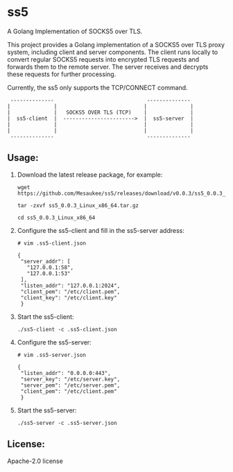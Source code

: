 # ss5
A Golang Implementation of SOCKS5 over TLS.

This project provides a Golang implementation of a SOCKS5 over TLS proxy system, including client and server components. The client runs locally to convert regular SOCKS5 requests into encrypted TLS requests and forwards them to the remote server. The server receives and decrypts these requests for further processing.

Currently, the ss5 only supports the TCP/CONNECT command.

```
 --------------                              --------------
|              |                            |              |
|              |   SOCKS5 OVER TLS (TCP)    |              |
|  ss5-client  |  ----------------------->  |  ss5-server  |
|              |                            |              |
|              |                            |              |
 --------------                              --------------
```

## Usage:
1. Download the latest release package, for example:
   ``` shell
   wget https://github.com/Mesaukee/ss5/releases/download/v0.0.3/ss5_0.0.3_Linux_x86_64.tar.gz
   
   tar -zxvf ss5_0.0.3_Linux_x86_64.tar.gz
   
   cd ss5_0.0.3_Linux_x86_64
   ```
   
2. Configure the ss5-client and fill in the ss5-server address:
   
   ```shell
   # vim .ss5-client.json
   
   {
    "server_addr": [
      "127.0.0.1:58",
      "127.0.0.1:53"
    ],
    "listen_addr": "127.0.0.1:2024",
    "client_pem": "/etc/client.pem",
    "client_key": "/etc/client.key"
    }
   ```
   
4. Start the ss5-client:
   ```shell
   ./ss5-client -c .ss5-client.json
   ```
   
6. Configure the ss5-server:
 
   ```shell
   # vim .ss5-server.json
   
   {
    "listen_addr": "0.0.0.0:443",
    "server_key": "/etc/server.key",
    "server_pem": "/etc/server.pem",
    "client_pem": "/etc/client.pem"
    }
   ```
7. Start the ss5-server:
   ```shell
   ./ss5-server -c .ss5-server.json
   ```

## License:

Apache-2.0 license

